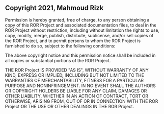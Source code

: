 ## Copyright 2021, Mahmoud Rizk

Permission is hereby granted, free of charge, to any person obtaining a copy of this ROR Project and associated documentation files, to deal in the ROR Project without restriction, including without limitation the rights to use, copy, modify, merge, publish, distribute, sublicense, and/or sell copies of the ROR Project, and to permit persons to whom the ROR Project is furnished to do so, subject to the following conditions:

The above copyright notice and this permission notice shall be included in all copies or substantial portions of the ROR Project.

THE ROR Project IS PROVIDED "AS IS", WITHOUT WARRANTY OF ANY KIND, EXPRESS OR IMPLIED, INCLUDING BUT NOT LIMITED TO THE WARRANTIES OF MERCHANTABILITY, FITNESS FOR A PARTICULAR PURPOSE AND NONINFRINGEMENT. IN NO EVENT SHALL THE AUTHORS OR COPYRIGHT HOLDERS BE LIABLE FOR ANY CLAIM, DAMAGES OR OTHER LIABILITY, WHETHER IN AN ACTION OF CONTRACT, TORT OR OTHERWISE, ARISING FROM, OUT OF OR IN CONNECTION WITH THE ROR Project OR THE USE OR OTHER DEALINGS IN THE ROR Project.
